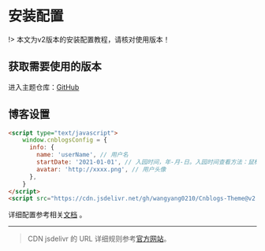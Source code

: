 # 安装配置

!> 本文为v2版本的安装配置教程，请核对使用版本！


## 获取需要使用的版本

进入主题仓库：[GitHub](https://github.com/wangyang0210/EasyBe)


## 博客设置

```html
<script type="text/javascript">
    window.cnblogsConfig = {
      info: {
        name: 'userName', // 用户名
        startDate: '2021-01-01', // 入园时间，年-月-日。入园时间查看方法：鼠标停留园龄时间上，会显示入园时间
        avatar: 'http://xxxx.png', // 用户头像
      },
    }
</script>
<script src="https://cdn.jsdelivr.net/gh/wangyang0210/Cnblogs-Theme@v2.1.6/dist/simpleMemory.js" defer></script>
```

详细配置参考相关[文档](https://wangyang0210.github.io/EasyBe/v2/#/Docs/Customization/config) 。


---

> CDN jsdelivr 的 URL 详细规则参考[官方网站](https://www.jsdelivr.com/)。
